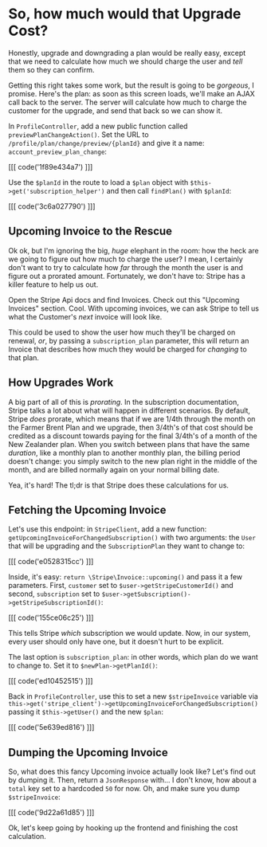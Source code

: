 # So, how much would that Upgrade Cost?

Honestly, upgrade and downgrading a plan would be really easy, except that we
need to calculate how much we should charge the user and *tell* them so they can
confirm.

Getting this right takes some work, but the result is going to be *gorgeous*, I
promise. Here's the plan: as soon as this screen loads, we'll make an AJAX call back
to the server. The server will calculate how much to charge the customer
for the upgrade, and send that back so we can show it.

In `ProfileController`, add a new public function called `previewPlanChangeAction()`.
Set the URL to `/profile/plan/change/preview/{planId}` and give it a name:
`account_preview_plan_change`:

[[[ code('1f89e434a7') ]]]

Use the `$planId` in the route to load a `$plan` object with `$this->get('subscription_helper')`
and then call `findPlan()` with `$planId`:

[[[ code('3c6a027790') ]]]

## Upcoming Invoice to the Rescue

Ok ok, but I'm ignoring the big, *huge* elephant in the room: how the heck are we
going to figure out how much to charge the user? I mean, I certainly don't want to
try to calculate how *far* through the month the user is and figure out a prorated
amount. Fortunately, we don't have to: Stripe has a killer feature to help us out.

Open the Stripe Api docs and find Invoices. Check out this "Upcoming Invoices" section.
Cool. With upcoming invoices, we can ask Stripe to tell us what the Customer's
*next* invoice will look like.

This could be used to show the user how much they'll be charged on renewal, *or*,
by passing a `subscription_plan` parameter, this will return an Invoice that describes
how much they would be charged for *changing* to that plan.

## How Upgrades Work

A big part of all of this is *prorating*. In the subscription documentation, Stripe
talks a lot about what will happen in different scenarios. By default, Stripe *does*
prorate, which means that if we are 1/4th through the month on the Farmer Brent
Plan and we upgrade, then 3/4th's of that cost should be credited as a discount
towards paying for the final 3/4th's of a month of the New Zealander plan. When you
switch between plans that have the same *duration*, like a monthly plan to another
monthly plan, the billing period doesn't change: you simply switch to the new plan
right in the middle of the month, and are billed normally again on your normal billing
date.

Yea, it's hard! The tl;dr is that Stripe does these calculations for us.

## Fetching the Upcoming Invoice

Let's use this endpoint: in `StripeClient`, add a new function:
`getUpcomingInvoiceForChangedSubscription()` with two arguments: the `User` that
will be upgrading and the `SubscriptionPlan` they want to change to:

[[[ code('e0528315cc') ]]]

Inside, it's easy: `return \Stripe\Invoice::upcoming()` and pass it a few parameters.
First, `customer` set to `$user->getStripeCustomerId()` and second, `subscription`
set to `$user->getSubscription()->getStripeSubscriptionId()`:

[[[ code('155ce06c25') ]]]

This tells Stripe *which* subscription we would update. Now, in our system, every
user should only have one, but it doesn't hurt to be explicit.

The last option is `subscription_plan`: in other words, which plan do we want to
change to. Set it to `$newPlan->getPlanId()`:

[[[ code('ed10452515') ]]]

Back in `ProfileController`, use this to set a new `$stripeInvoice` variable via
`this->get('stripe_client')->getUpcomingInvoiceForChangedSubscription()` passing
it `$this->getUser()` and the new `$plan`:

[[[ code('5e639ed816') ]]]

## Dumping the Upcoming Invoice

So, what does this fancy Upcoming invoice actually look like? Let's find out by
dumping it. Then, return a `JsonResponse` with... I don't know, how about a `total`
key set to a hardcoded `50` for now. Oh, and make sure you dump `$stripeInvoice`:

[[[ code('9d22a61d85') ]]]

Ok, let's keep going by hooking up the frontend and finishing the cost calculation.
